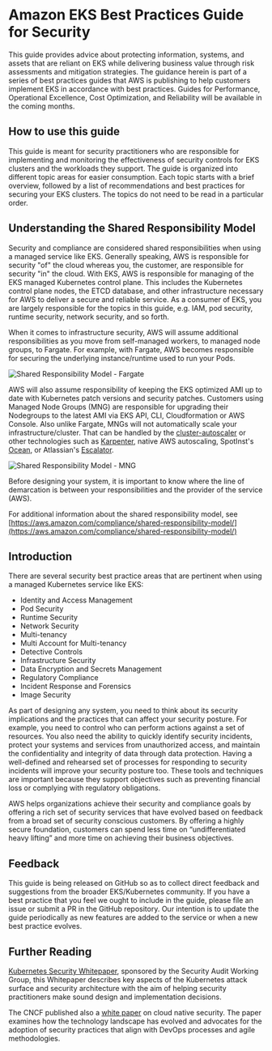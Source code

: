 # Amazon EKS Best Practices Guide for Security
This guide provides advice about protecting information, systems, and assets that are reliant on EKS while delivering business value through risk assessments and mitigation strategies. The guidance herein is part of a series of best practices guides that AWS is publishing to help customers implement EKS in accordance with best practices. Guides for Performance, Operational Excellence, Cost Optimization, and Reliability will be available in the coming months. 

## How to use this guide
This guide is meant for security practitioners who are responsible for implementing and monitoring the effectiveness of security controls for EKS clusters and the workloads they support. The guide is organized into different topic areas for easier consumption. Each topic starts with a brief overview, followed by a list of recommendations and best practices for securing your EKS clusters. The topics do not need to be read in a particular order. 

## Understanding the Shared Responsibility Model
Security and compliance are considered shared responsibilities when using a managed service like EKS. Generally speaking, AWS is responsible for security "of" the cloud whereas you, the customer, are responsible for security "in" the cloud. With EKS, AWS is responsible for managing of the EKS managed Kubernetes control plane. This includes the Kubernetes control plane nodes, the ETCD database, and other infrastructure necessary for AWS to deliver a secure and reliable service. As a consumer of EKS, you are largely responsible for the topics in this guide, e.g. IAM, pod security, runtime security, network security, and so forth. 

When it comes to infrastructure security, AWS will assume additional responsibilities as you move from self-managed workers, to managed node groups, to Fargate. For example, with Fargate, AWS becomes responsible for securing the underlying instance/runtime used to run your Pods. 

![Shared Responsibility Model - Fargate](images/SRM-EKS.jpg)

AWS will also assume responsibility of keeping the EKS optimized AMI up to date with Kubernetes patch versions and security patches. Customers using Managed Node Groups (MNG) are responsible for upgrading their Nodegroups to the latest AMI via EKS API, CLI, Cloudformation or AWS Console. Also unlike Fargate, MNGs will not automatically scale your infrastructure/cluster.  That can be handled by the [cluster-autoscaler](https://github.com/kubernetes/autoscaler/blob/master/cluster-autoscaler/cloudprovider/aws/README.md) or other technologies such as [Karpenter](https://karpenter.sh/), native AWS autoscaling, SpotInst's [Ocean](https://spot.io/solutions/kubernetes-2/), or Atlassian's [Escalator](https://github.com/atlassian/escalator). 

![Shared Responsibility Model - MNG](./images/SRM-MNG.jpg)

Before designing your system, it is important to know where the line of demarcation is between your responsibilities and the provider of the service (AWS).

For additional information about the shared responsibility model, see [https://aws.amazon.com/compliance/shared-responsibility-model/](https://aws.amazon.com/compliance/shared-responsibility-model/)

## Introduction
There are several security best practice areas that are pertinent when using a managed Kubernetes service like EKS:

+ Identity and Access Management 
+ Pod Security
+ Runtime Security
+ Network Security
+ Multi-tenancy
+ Multi Account for Multi-tenancy
+ Detective Controls
+ Infrastructure Security
+ Data Encryption and Secrets Management
+ Regulatory Compliance
+ Incident Response and Forensics
+ Image Security

As part of designing any system, you need to think about its security implications and the practices that can affect your security posture. For example, you need to control who can perform actions against a set of resources. You also need the ability to quickly identify security incidents, protect your systems and services from unauthorized access, and maintain the confidentiality and integrity of data through data protection. Having a well-defined and rehearsed set of processes for responding to security incidents will improve your security posture too. These tools and techniques are important because they support objectives such as preventing financial loss or complying with regulatory obligations.

AWS helps organizations achieve their security and compliance goals by offering a rich set of security services that have evolved based on feedback from a broad set of security conscious customers. By offering a highly secure foundation, customers can spend less time on “undifferentiated heavy lifting” and more time on achieving their business objectives. 

## Feedback
This guide is being released on GitHub so as to collect direct feedback and suggestions from the broader EKS/Kubernetes community. If you have a best practice that you feel we ought to include in the guide, please file an issue or submit a PR in the GitHub repository. Our intention is to update the guide periodically as new features are added to the service or when a new best practice evolves. 

## Further Reading
[Kubernetes Security Whitepaper](https://github.com/kubernetes/sig-security/blob/main/sig-security-external-audit/security-audit-2019/findings/Kubernetes%20White%20Paper.pdf), sponsored by the Security Audit Working Group, this Whitepaper describes key aspects of the Kubernetes attack surface and security architecture with the aim of helping security practitioners make sound design and implementation decisions.

The CNCF published also a [white paper](https://github.com/cncf/tag-security/blob/efb183dc4f19a1bf82f967586c9dfcb556d87534/security-whitepaper/v2/CNCF_cloud-native-security-whitepaper-May2022-v2.pdf) on cloud native security. The paper examines how the technology landscape has evolved and advocates for the adoption of security practices that align with DevOps processes and agile methodologies.

